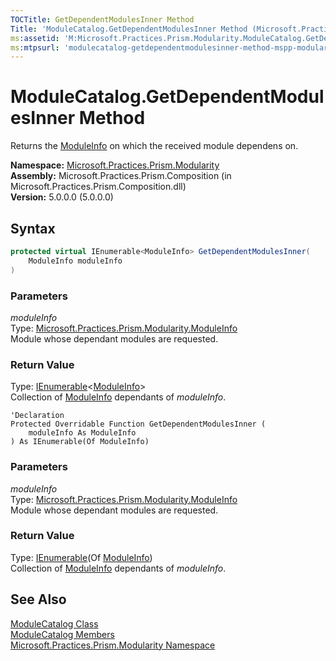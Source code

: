 ```yaml
---
TOCTitle: GetDependentModulesInner Method
Title: 'ModuleCatalog.GetDependentModulesInner Method (Microsoft.Practices.Prism.Modularity)'
ms:assetid: 'M:Microsoft.Practices.Prism.Modularity.ModuleCatalog.GetDependentModulesInner(Microsoft.Practices.Prism.Modularity.ModuleInfo)'
ms:mtpsurl: 'modulecatalog-getdependentmodulesinner-method-mspp-modularity.md'
---
```


# ModuleCatalog.GetDependentModulesInner Method

Returns the [ModuleInfo](/patterns-practices/reference/moduleinfo-class-mspp-modularity) on which the received module dependens on.

**Namespace:** [Microsoft.Practices.Prism.Modularity](/patterns-practices/reference/mspp-modularity-namespace)<br/>
**Assembly:** Microsoft.Practices.Prism.Composition (in Microsoft.Practices.Prism.Composition.dll)<br/>
**Version:** 5.0.0.0 (5.0.0.0)

## Syntax

```C#
protected virtual IEnumerable<ModuleInfo> GetDependentModulesInner(
	ModuleInfo moduleInfo
)
```
### Parameters

*moduleInfo*   
Type: [Microsoft.Practices.Prism.Modularity.ModuleInfo](/patterns-practices/reference/moduleinfo-class-mspp-modularity)   
Module whose dependant modules are requested.

### Return Value

Type: [IEnumerable](http://msdn.microsoft.com/en-us/library/9eekhta0)&lt;[ModuleInfo](/patterns-practices/reference/moduleinfo-class-mspp-modularity)&gt;   
Collection of [ModuleInfo](/patterns-practices/reference/moduleinfo-class-mspp-modularity) dependants of *moduleInfo*.

```VB
'Declaration
Protected Overridable Function GetDependentModulesInner ( 
	moduleInfo As ModuleInfo
) As IEnumerable(Of ModuleInfo)
```

### Parameters

*moduleInfo*   
Type: [Microsoft.Practices.Prism.Modularity.ModuleInfo](/patterns-practices/reference/mspp-modularity-namespace.moduleinfo)   
Module whose dependant modules are requested.

### Return Value

Type: [IEnumerable](http://msdn.microsoft.com/en-us/library/9eekhta0)(Of [ModuleInfo](/patterns-practices/reference/mspp-modularity-namespace.moduleinfo))   
Collection of [ModuleInfo](/patterns-practices/reference/mspp-modularity-namespace.moduleinfo) dependants of *moduleInfo*.

## See Also

[ModuleCatalog Class](/patterns-practices/reference/moduleinfo-class-mspp-modularity)<br/>
[ModuleCatalog Members](/patterns-practices/reference/moduleinfo-members-mspp-modularity)<br/>
[Microsoft.Practices.Prism.Modularity Namespace](/patterns-practices/reference/mspp-modularity-namespace)<br/>